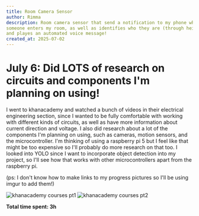 ```yaml
---
title: Room Camera Sensor
author: Rimma
description: Room camera sensor that send a notification to my phone when
someone enters my room, as well as identifies who they are (through height) 
and playes an automated voice message!
created_at: 2025-07-02
---
```



# July 6: Did LOTS of research on circuits and components I'm planning on using!

I went to khanacademy and watched a bunch of videos in their electrical engineering 
section, since I wanted to be fully comfortable with working with different kinds
of circuits, as well as have more information about current direction and voltage. I 
also did research about a lot of the components I'm planning on using, such as cameras, motion sensors, and the microcontroller. I'm thinking of using a raspberry pi 5 but I feel like that might be too expensive so I'll probably do more research on that too. I looked into YOLO since I want to incorporate object detection into my project, so I'll see how that works with other microcontrollers apart from the raspberry pi.

(ps: I don't know how to make links to my progress pictures so I'll be using imgur to add them!)

![khanacademy courses pt1](https://imgur.com/CULSlx9)
![khanacademy courses pt2](https://imgur.com/HiUPUYP)

**Total time spent: 3h**

